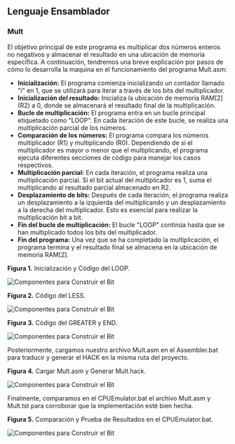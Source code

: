 ## Lenguaje Ensamblador ##

### Mult

El objetivo principal de este programa es multiplicar dos números enteros no negativos y almacenar el resultado en una ubicación de memoria específica. A continuación, tendremos una breve explicación por pasos de cómo lo desarrolla la maquina en el funcionamiento del programa Mult.asm:

- **Inicialización:** El programa comienza inicializando un contador llamado "i" en 1, que se utilizará para iterar a través de los bits del multiplicador.
- **Inicialización del resultado:** Inicializa la ubicación de memoria RAM[2] (R2) a 0, donde se almacenará el resultado final de la multiplicación.
- **Bucle de multiplicación:** El programa entra en un bucle principal etiquetado como "LOOP". En cada iteración de este bucle, se realiza una multiplicación parcial de los números.
- **Comparación de los números:** El programa compara los números multiplicador (R1) y multiplicando (R0). Dependiendo de si el multiplicador es mayor o menor que el multiplicando, el programa ejecuta diferentes secciones de código para manejar los casos respectivos.
- **Multiplicación parcial:** En cada iteración, el programa realiza una multiplicación parcial. Si el bit actual del multiplicador es 1, suma el multiplicando al resultado parcial almacenado en R2.
- **Desplazamiento de bits:** Después de cada iteración, el programa realiza un desplazamiento a la izquierda del multiplicando y un desplazamiento a la derecha del multiplicador. Esto es esencial para realizar la multiplicación bit a bit.
- **Fin del bucle de multiplicación:** El bucle "LOOP" continúa hasta que se han multiplicado todos los bits del multiplicador.
- **Fin del programa:** Una vez que se ha completado la multiplicación, el programa termina y el resultado final se almacena en la ubicación de memoria RAM[2].


**Figura 1.** Inicialización y Código del LOOP.

![Componentes para Construir el Bit](https://i.ibb.co/pzNSLBw/Mult-1-Inicializaci-n-y-LOOP.png)


**Figura 2.** Código del LESS.

![Componentes para Construir el Bit](https://i.ibb.co/phZ4m3f/Mult-2-LESS.png)


**Figura 3.** Código del GREATER y END.

![Componentes para Construir el Bit](https://i.ibb.co/FmRYcCy/Mult-3-GREATER-y-END.png)


Posteriormente, cargamos nuestro archivo Mult.asm en el Assembler.bat para traducir y generar el HACK en la misma ruta del proyecto.


**Figura 4.** Cargar Mult.asm y Generar Mult.hack.

![Componentes para Construir el Bit](https://i.ibb.co/cwxRnqd/Mult-4-Traducci-n-y-Creaci-n-del-Hack.png)


Finalmente, comparamos en el CPUEmulator.bat el archivo Mult.asm y Mult.tst para corroborar que la implementación esté bien hecha.


**Figura 5.** Comparación y Prueba de Resultados en el CPUEmulator.bat.

![Componentes para Construir el Bit](https://i.ibb.co/gdWfhpH/Mult-5-Comparacion-en-el-CPU-Emulator.png)
